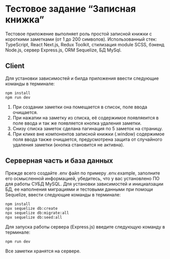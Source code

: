 # Тестовое задание “Записная книжка”

Тестовое приложение выполняет роль простой записной книжки с короткими заметками (от 1 до 200 символов).
Использованный стек: TypeScript, React Next.js, Redux Toolkit, стилизация module SCSS, бэкенд Node.js, сервер Express.js, ORM Sequelize, БД MySql.

##  Client
Для установки зависимостей и билда приложения ввести следующие команды в терминале:

```
npm install 
npm run dev

```

1. При создании заметки она помещается в список, поле ввода очищается.
2. При нажатии на заметку из списка, её содержимое появляеится в поле ввода и так же
появляется кнопка удаления заметки.
3. Снизу списка заметок сделана пагинация по 5 заметок на страницу.
4. При клике вне компонентов записной книжки (.window) содержимое поля ввода также очищается, предусмотрена защита от случайного удаления заметки (кнопка становится не активна).

##  Серверная часть и база данных

Прежде всего создайте .env файл по примеру .env.example, заполните его осмысленной информацией, убедитесь, что у вас установлено ПО для работы СУБД MySQL. 
Для установки зависимостей и инициалзации БД, ее наполнения миграциями и тестовыми данными при помощи Sequelize, ввести следующие команды в терминале:

```
npm install 
npx sequelize db:create 
npx sequelize db:migrate:all
npx sequelize db:seed:all

```
Для запуска работы сервера (Express.js) введите следующую команду в терминале:

```
npm run dev

```
Все заметки хранятся на сервере.


